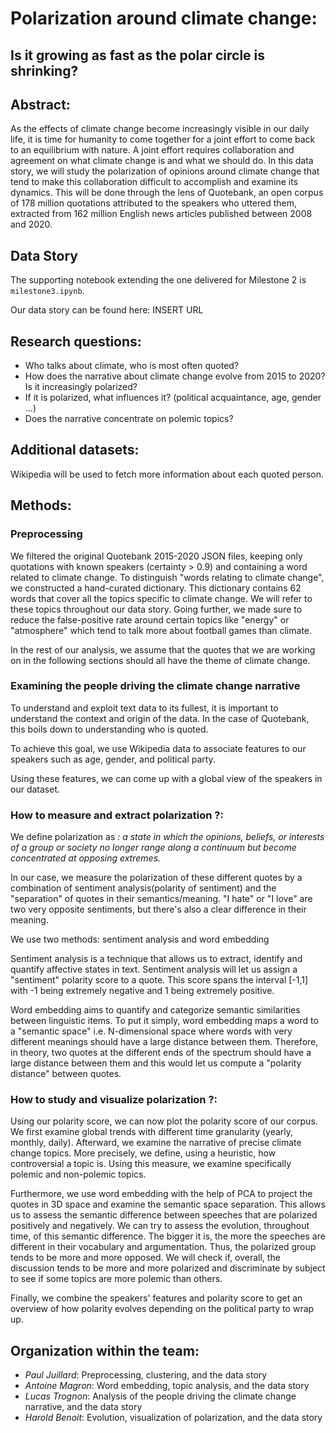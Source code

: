 # Polarization around climate change: 
## Is it growing as fast as the polar circle is shrinking? 

## Abstract:
As the effects of climate change become increasingly visible in our daily life, it is time for humanity to come together for a joint effort to come back to an equilibrium with nature. A joint effort requires collaboration and agreement on what climate change is and what we should do. In this data story, we will study the polarization of opinions around climate change that tend to make this collaboration difficult to accomplish and examine its dynamics. This will be done through the lens of Quotebank, an open corpus of 178 million quotations attributed to the speakers who uttered them, extracted from 162 million English news articles published between 2008 and 2020.


## Data Story

The supporting notebook extending the one delivered for Milestone 2 is `milestone3.ipynb`.

Our data story can be found here: INSERT URL

## Research questions:

- Who talks about climate, who is most often quoted?
- How does the narrative about climate change evolve from 2015 to 2020? Is it increasingly polarized? 
- If it is polarized, what influences it? (political acquaintance, age, gender ...) 
- Does the narrative concentrate on polemic topics?

## Additional datasets:
Wikipedia will be used to fetch more information about each quoted person.

## Methods:

### Preprocessing

We filtered the original Quotebank 2015-2020 JSON files, keeping only quotations with known speakers (certainty > 0.9) and containing a word related to climate change. To distinguish "words relating to climate change", we constructed a hand-curated dictionary. This dictionary contains 62 words that cover all the topics specific to climate change. We will refer to these topics throughout our data story. Going further, we made sure to reduce the false-positive rate around certain topics like "energy" or "atmosphere" which tend to talk more about football games than climate.


In the rest of our analysis, we assume that the quotes that we are working on in the following sections should all have the theme of climate change.

### Examining the people driving the climate change narrative

To understand and exploit text data to its fullest, it is important to understand the context and origin of the data. In the case of Quotebank, this boils down to understanding who is quoted. 

To achieve this goal, we use Wikipedia data to associate features to our speakers such as age, gender, and political party.

Using these features, we can come up with a global view of the speakers in our dataset.

### How to measure and extract polarization ?:

We define polarization as *: a state in which the opinions, beliefs, or interests of a group or society no longer range along a continuum but become concentrated at opposing extremes.*

In our case, we measure the polarization of these different quotes by a combination of sentiment analysis(polarity of sentiment) and the "separation" of quotes in their semantics/meaning. "I hate" or "I love" are two very opposite sentiments, but there's also a clear difference in their meaning. 

 We use two methods: sentiment analysis and word embedding

Sentiment analysis is a technique that allows us to extract, identify and quantify affective states in text. Sentiment analysis will let us assign a "sentiment" polarity score to a quote. This score spans the interval [-1,1] with -1 being extremely negative and 1 being extremely positive.

 Word embedding aims to quantify and categorize semantic similarities between linguistic items. To put it simply, word embedding maps a word to a "semantic space" i.e. N-dimensional space where words with very different meanings should have a large distance between them. Therefore, in theory, two quotes at the different ends of the spectrum should have a large distance between them and this would let us compute a "polarity distance" between quotes. 


### How to study and visualize polarization ?:

Using our polarity score, we can now plot the polarity score of our corpus. We first examine global trends with different time granularity (yearly, monthly, daily). Afterward, we examine the narrative of precise climate change topics. More precisely, we define, using a heuristic, how controversial a topic is. Using this measure, we examine specifically polemic and non-polemic topics.

Furthermore, we use word embedding with the help of PCA to project the quotes in 3D space and examine the semantic space separation. This allows us to assess the semantic difference between speeches that are polarized positively and negatively. We can try to assess the evolution, throughout time, of this semantic difference. The bigger it is, the more the speeches are different in their vocabulary and argumentation. Thus, the polarized group tends to be more and more opposed. We will check if, overall, the discussion tends to be more and more polarized and discriminate by subject to see if some topics are more polemic than others.

Finally, we combine the speakers' features and polarity score to get an overview of how polarity evolves depending on the political party to wrap up.


## Organization within the team:

- *Paul Juillard*: Preprocessing, clustering, and the data story
- *Antoine Magron*: Word embedding, topic analysis, and the data story
- *Lucas Trognon*: Analysis of the people driving the climate change narrative, and the data story
- *Harold Benoit*: Evolution, visualization of polarization, and the data story




